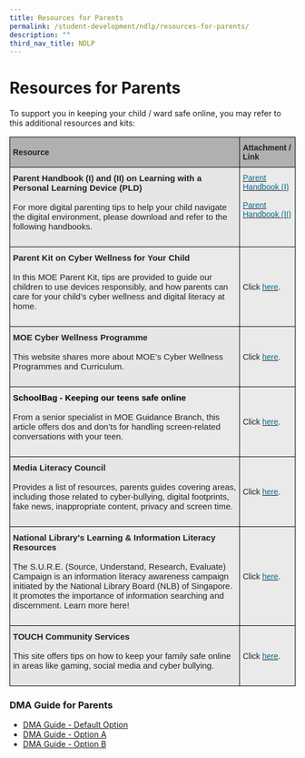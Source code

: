 ```yaml
---
title: Resources for Parents
permalink: /student-development/ndlp/resources-for-parents/
description: ""
third_nav_title: NDLP
---
```

Resources for Parents
=====================

To support you in keeping your child / ward safe online, you may refer to this additional resources and kits:

<style type="text/css">
.tg  {border-collapse:collapse;border-spacing:0;}
.tg td{border-color:black;border-style:solid;border-width:1px;font-family:Arial, sans-serif;font-size:14px;
  overflow:hidden;padding:10px 5px;word-break:normal;}
.tg th{border-color:black;border-style:solid;border-width:1px;font-family:Arial, sans-serif;font-size:14px;
  font-weight:normal;overflow:hidden;padding:10px 5px;word-break:normal;}
.tg .tg-qj4l{background-color:#EAEAEA;color:#222;font-size:15px;text-align:left;vertical-align:top}
.tg .tg-8e6h{background-color:#EAEAEA;color:#222222;font-size:15px;text-align:left;vertical-align:top}
.tg .tg-xxiv{background-color:#B0B0B0;color:#222;font-weight:bold;text-align:left;vertical-align:middle}
.tg .tg-qa5w{background-color:#E6E6E6;color:#222;font-size:15px;text-align:left;vertical-align:top}
.tg .tg-9nj9{background-color:#EAEAEA;color:#076C8E;text-align:left;vertical-align:top}
.tg .tg-bvia{background-color:#EAEAEA;color:#222;text-align:left;vertical-align:middle}
</style>
<table class="tg">
<thead>
  <tr>
    <th class="tg-xxiv"><span style="color:#222;background-color:#B0B0B0">Resource</span></th>
    <th class="tg-xxiv"><span style="color:#222;background-color:#B0B0B0">Attachment / Link</span></th>
  </tr>
</thead>
<tbody>
  <tr>
    <td class="tg-qa5w"><span style="font-weight:bold">Parent Handbook (I) and (II) on Learning with a Personal Learning Device (PLD)</span><br><br><span style="color:#222;background-color:#EAEAEA">For more digital parenting tips to help your child navigate the digital environment, please download and refer to the following handbooks.</span><br><br></td>
    <td class="tg-9nj9"><a href="[Parent Handbook (I)](/files/NDLP/ip2%20-%20parent%20handbook%20(i)%20on%20learning%20with%20a%20pld_2023.pdf"><span style="text-decoration:none;color:#076C8E">Parent Handbook (I)</span></a><br><br><a href="[Parent Handbook (II)](/files/NDLP/ip3%20-%20parent%20handbook%20(ii)%20on%20learning%20with%20a%20pld_2023.pdf"><span style="text-decoration:none;color:#076C8E">Parent Handbook (II)</span></a><br></td>
  </tr>
  <tr>
    <td class="tg-8e6h"><span style="font-weight:bold">Parent Kit on Cyber Wellness for Your Child</span><br><br><span style="background-color:#EAEAEA">In this MOE Parent Kit, tips are provided to guide our children to use devices responsibly, and how parents can care for your child’s cyber wellness and digital literacy at home.</span><br><br></td>
    <td class="tg-bvia"><span style="color:#222;background-color:#EAEAEA"> Click </span><a href="https://www.moe.gov.sg/-/media/files/parent-kit/cyber-wellness-for-your-child.pdf"><span style="text-decoration:none;color:#076C8E">here</span></a><span style="color:#222;background-color:#EAEAEA">.</span></td>
  </tr>
  <tr>
    <td class="tg-qa5w"><span style="font-weight:bold">MOE Cyber Wellness Programme</span><br><br><span style="color:#222;background-color:#EAEAEA">This website shares more about MOE’s Cyber Wellness Programmes and Curriculum.</span><br><br></td>
    <td class="tg-bvia"><span style="color:#222;background-color:#EAEAEA">Click</span> <a href="https://go.gov.sg/educationinsgcyberwellness"><span style="text-decoration:none;color:#076C8E">here</span></a><span style="color:#222;background-color:#EAEAEA">.</span></td>
  </tr>
  <tr>
    <td class="tg-qj4l"><span style="font-weight:bold;color:#000">SchoolBag - Keeping our teens safe online</span><br><br><span style="color:#222;background-color:#EAEAEA">From a senior specialist in MOE Guidance Branch, this article offers dos and don’ts for handling screen-related conversations with your teen.</span><br><br></td>
    <td class="tg-bvia"><span style="color:#222;background-color:#EAEAEA"> Click </span><a href="https://www.schoolbag.edu.sg/story/keeping-our-teens-safe-online"><span style="text-decoration:none;color:#076C8E">here</span></a><span style="color:#222;background-color:#EAEAEA">.</span></td>
  </tr>
  <tr>
    <td class="tg-qa5w"><span style="font-weight:bold">Media Literacy Council</span><br><br><span style="color:#222;background-color:#EAEAEA">Provides a list of resources, parents guides covering areas, including those related to cyber-bullying, digital footprints, fake news, inappropriate content, privacy and screen time.</span><br><br></td>
    <td class="tg-bvia"><span style="color:#222;background-color:#EAEAEA">Click</span> <a href="https://go.gov.sg/better-internet-sg"><span style="text-decoration:none;color:#076C8E">here</span></a><span style="color:#222;background-color:#EAEAEA">.  </span></td>
  </tr>
  <tr>
    <td class="tg-8e6h"><span style="font-weight:bold">National Library's Learning &amp; Information Literacy Resources</span><br><br><span style="background-color:#EAEAEA">The S.U.R.E. (Source, Understand, Research, Evaluate) Campaign is an information literacy awareness campaign initiated by the National Library Board (NLB) of Singapore. It promotes the importance of information searching and discernment. Learn more here!</span><br><br></td>
    <td class="tg-bvia"><span style="color:#222;background-color:#EAEAEA">Click </span><a href="https://sure.nlb.gov.sg/"><span style="text-decoration:none;color:#076C8E">here</span></a><span style="color:#222;background-color:#EAEAEA">.</span><br></td>
  </tr>
  <tr>
    <td class="tg-qa5w"><span style="font-weight:bold">TOUCH Community Services</span><br><br><span style="color:#222;background-color:#EAEAEA">This site offers tips on how to keep your family safe online in areas like gaming, social media and cyber bullying.</span><br><br></td>
    <td class="tg-bvia"><span style="color:#222;background-color:#EAEAEA">Click</span> <a href="https://www.help123.sg/"><span style="text-decoration:none;color:#076C8E">here</span></a><span style="color:#222;background-color:#EAEAEA">.</span></td>
  </tr>
</tbody>
</table>


### DMA Guide for Parents

*   [DMA Guide - Default Option](/files/DMA%20Parent%20Guide%20v2%200%20-%20Default%20iPadOS.pdf)
*   [DMA Guide - Option A](/files/DMA%20Parent%20Guide%20v2%200%20-%20Option%20A%20iPadOS.pdf)
*   [DMA Guide - Option B](/files/DMA%20Parent%20Guide%20v2%200%20-%20Option%20B%20iPadOS.pdf)